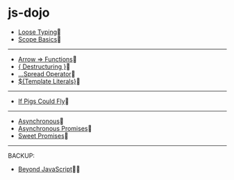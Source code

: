 # js-dojo

* [Loose Typing](https://stackblitz.com/edit/slide-loose-typing)🔹
* [Scope Basics](https://stackblitz.com/edit/slide-scope-basics)🔸
---
* [Arrow => Functions](https://stackblitz.com/edit/slide-arrow-functions)🔹
* [{ Destructuring }](https://stackblitz.com/edit/slide-destructuring)🔸
* [...Spread Operator](https://stackblitz.com/edit/slide-spread-operator)🔹
* [${Template Literals}](https://stackblitz.com/edit/slide-template-literals)🔸
---
* [If Pigs Could Fly](https://stackblitz.com/edit/slide-if-pigs-could-fly)🔸
---
* [Asynchronous](https://jsitor.com/l0NPpu-oP)🔹
* [Asynchronous Promises](https://jsitor.com/648pIpRLx)🔹
* [Sweet Promises](https://jsitor.com/gLjugth_f)🔹
---
BACKUP:
* [Beyond JavaScript](https://jsitor.com/q3wFqNySs)🔸🔹
